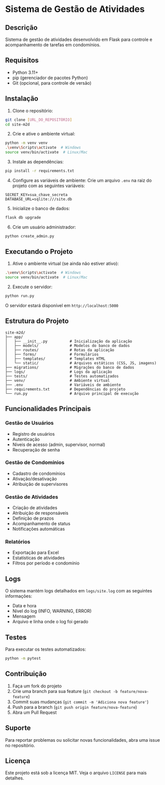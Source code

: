 # Sistema de Gestão de Atividades

## Descrição
Sistema de gestão de atividades desenvolvido em Flask para controle e acompanhamento de tarefas em condomínios.

## Requisitos
- Python 3.11+
- pip (gerenciador de pacotes Python)
- Git (opcional, para controle de versão)

## Instalação

1. Clone o repositório:
```bash
git clone [URL_DO_REPOSITÓRIO]
cd site-m2d
```

2. Crie e ative o ambiente virtual:
```bash
python -m venv venv
.\venv\Scripts\activate  # Windows
source venv/bin/activate  # Linux/Mac
```

3. Instale as dependências:
```bash
pip install -r requirements.txt
```

4. Configure as variáveis de ambiente:
Crie um arquivo `.env` na raiz do projeto com as seguintes variáveis:
```env
SECRET_KEY=sua_chave_secreta
DATABASE_URL=sqlite:///site.db
```

5. Inicialize o banco de dados:
```bash
flask db upgrade
```

6. Crie um usuário administrador:
```bash
python create_admin.py
```

## Executando o Projeto

1. Ative o ambiente virtual (se ainda não estiver ativo):
```bash
.\venv\Scripts\activate  # Windows
source venv/bin/activate  # Linux/Mac
```

2. Execute o servidor:
```bash
python run.py
```

O servidor estará disponível em `http://localhost:5000`

## Estrutura do Projeto

```
site-m2d/
├── app/
│   ├── __init__.py          # Inicialização da aplicação
│   ├── models/              # Modelos do banco de dados
│   ├── routes/              # Rotas da aplicação
│   ├── forms/               # Formulários
│   ├── templates/           # Templates HTML
│   └── static/              # Arquivos estáticos (CSS, JS, imagens)
├── migrations/              # Migrações do banco de dados
├── logs/                    # Logs da aplicação
├── tests/                   # Testes automatizados
├── venv/                    # Ambiente virtual
├── .env                     # Variáveis de ambiente
├── requirements.txt         # Dependências do projeto
└── run.py                   # Arquivo principal de execução
```

## Funcionalidades Principais

### Gestão de Usuários
- Registro de usuários
- Autenticação
- Níveis de acesso (admin, supervisor, normal)
- Recuperação de senha

### Gestão de Condomínios
- Cadastro de condomínios
- Ativação/desativação
- Atribuição de supervisores

### Gestão de Atividades
- Criação de atividades
- Atribuição de responsáveis
- Definição de prazos
- Acompanhamento de status
- Notificações automáticas

### Relatórios
- Exportação para Excel
- Estatísticas de atividades
- Filtros por período e condomínio

## Logs

O sistema mantém logs detalhados em `logs/site.log` com as seguintes informações:
- Data e hora
- Nível do log (INFO, WARNING, ERROR)
- Mensagem
- Arquivo e linha onde o log foi gerado

## Testes

Para executar os testes automatizados:
```bash
python -m pytest
```

## Contribuição

1. Faça um fork do projeto
2. Crie uma branch para sua feature (`git checkout -b feature/nova-feature`)
3. Commit suas mudanças (`git commit -m 'Adiciona nova feature'`)
4. Push para a branch (`git push origin feature/nova-feature`)
5. Abra um Pull Request

## Suporte

Para reportar problemas ou solicitar novas funcionalidades, abra uma issue no repositório.

## Licença

Este projeto está sob a licença MIT. Veja o arquivo `LICENSE` para mais detalhes. 